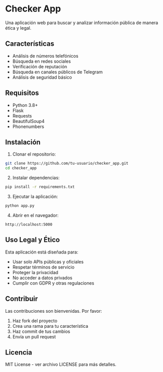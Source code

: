 # Checker App

Una aplicación web para buscar y analizar información pública de manera ética y legal.

## Características

- Análisis de números telefónicos
- Búsqueda en redes sociales
- Verificación de reputación
- Búsqueda en canales públicos de Telegram
- Análisis de seguridad básico

## Requisitos

- Python 3.8+
- Flask
- Requests
- BeautifulSoup4
- Phonenumbers

## Instalación

1. Clonar el repositorio:
```bash
git clone https://github.com/tu-usuario/checker_app.git
cd checker_app
```

2. Instalar dependencias:
```bash
pip install -r requirements.txt
```

3. Ejecutar la aplicación:
```bash
python app.py
```

4. Abrir en el navegador:
```
http://localhost:5000
```

## Uso Legal y Ético

Esta aplicación está diseñada para:
- Usar solo APIs públicas y oficiales
- Respetar términos de servicio
- Proteger la privacidad
- No acceder a datos privados
- Cumplir con GDPR y otras regulaciones

## Contribuir

Las contribuciones son bienvenidas. Por favor:
1. Haz fork del proyecto
2. Crea una rama para tu característica
3. Haz commit de tus cambios
4. Envía un pull request

## Licencia

MIT License - ver archivo LICENSE para más detalles.
